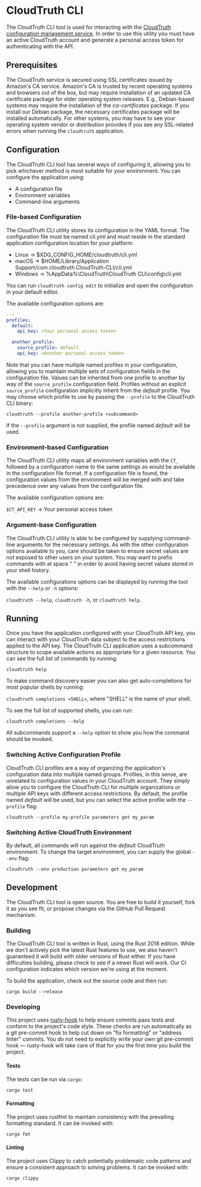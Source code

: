 CloudTruth CLI
==============

The CloudTruth CLI tool is used for interacting with the [CloudTruth configuration management service](https://cloudtruth.com).
In order to use this utility you must have an active CloudTruth account and generate a personal access token for authenticating with the API.

Prerequisites
-------------

The CloudTruth service is secured using SSL certificates issued by Amazon's CA service.
Amazon's CA is trusted by recent operating systems and browsers out of the box, but may require installation of an updated CA certificate package for older operating system releases.
E.g., Debian-based systems may require the installation of the _ca-certificates_ package.
If you install our Debian package, the necessary certificates package will be installed automatically.
For other systems, you may have to see your operating system vendor or distribution provides if you see any SSL-related errors when running the `cloudtruth` application.

Configuration
-------------

The CloudTruth CLI tool has several ways of configuring it, allowing you to pick whichever method is most suitable for your environment.
You can configure the application using:

* A configuration file
* Environment variables
* Command-line arguments


### File-based Configuration

The CloudTruth CLI utility stores its configuration in the YAML format.
The configuration file must be named _cli.yml_ and must reside in the standard application configuration location for your platform:

* Linux -> $XDG_CONFIG_HOME/cloudtruth/cli.yml
* macOS -> $HOME/Library/Application Support/com.cloudtruth.CloudTruth-CLI/cli.yml
* Windows -> %AppData%\CloudTruth\CloudTruth CLI\config\cli.yml

You can run `cloudtruth config edit` to initialize and open the configuration in your default editor.

The available configuration options are:

```yaml
--- 
profiles:
  default:
    api_key: <Your personal access token>

  another_profile:
    source_profile: default
    api_key: <Another personal access token>
```

Note that you can have multiple named profiles in your configuration, allowing you to maintain multiple sets of configuration fields in the configuration file.
Values can be inherited from one profile to another by way of the `source_profile` configuration field.
Profiles without an explicit `source_profile` configuration implicitly inherit from the _default_ profile.
You may choose which profile to use by passing the `--profile` to the CloudTruth CLI binary:

`cloudtruth --profile another-profile <subcommand>`

If the `--profile` argument is not supplied, the profile named _default_ will be used.

### Environment-based Configuration

The CloudTruth CLI utility maps all environment variables with the `CT_` followed by a configuration name to the same settings as would be available in the configuration file format.
If a configuration file is found, the configuration values from the environment will be merged with and take precedence over any values from the configuration file.

The available configuration options are:

`$CT_API_KEY` -> Your personal access token


### Argument-base Configuration

The CloudTruth CLI utility is able to be configured by supplying command-line arguments for the necessary settings.
As with the other configuration options available to you, care should be taken to ensure secret values are not exposed to other users on your system.
You may want to prefix commands with at space " " in order to avoid having secret values stored in your shell history.

The available configurations options can be displayed by running the tool with the `--help` or `-h` options:

`cloudtruth --help`, `cloudtruth -h`, or `cloudtruth help`.


Running
-------

Once you have the application configured with your CloudTruth API key, you can interact with your CloudTruth data subject to the access restrictions applied to the API key.
The CloudTruth CLI application uses a subcommand structure to scope available actions as appropriate for a given resource. You can see the full list of commands by running:

`cloudtruth help`

To make command discovery easier you can also get auto-completions for most popular shells by running:

`cloudtruth completions <SHELL>`, where "SHELL" is the name of your shell.

To see the full list of supported shells, you can run:

`cloudtruth completions --help`

All subcommands support a `--help` option to show you how the command should be invoked.

### Switching Active Configuration Profile

CloudTruth CLI profiles are a way of organizing the application's configuration data into multiple named groups.
Profiles, in this sense, are unrelated to configuration values in your CloudTruth account.
They simply allow you to configure the CloudTruth CLI for multiple organizations or multiple API keys with different access restrictions.
By default, the profile named _default_ will be used, but you can select the active profile with the `--profile` flag:

`cloudtruth --profile my-profile parameters get my_param`

### Switching Active CloudTruth Environment

By default, all commands will run against the _default_ CloudTruth environment.
To change the target environment, you can supply the global `--env` flag:

`cloudtruth --env production parameters get my_param`


Development
-----------

The CloudTruth CLI tool is open source.
You are free to build it yourself, fork it as you see fit, or propose changes via the GitHub Pull Request mechanism.

### Building

The CloudTruth CLI tool is written in Rust, using the Rust 2018 edition.
While we don't actively pick the latest Rust features to use, we also haven't guaranteed it will build with older versions of Rust either.
If you have difficulties building, please check to see if a newer Rust will work.
Our CI configuration indicates which version we're using at the moment.

To build the application, check out the source code and then run:

`cargo build --release`

### Developing

This project uses [rusty-hook](https://github.com/swellaby/rusty-hook) to help ensure commits pass tests and conform to the project's code style.
These checks are run automatically as a git pre-commit hook to help cut down on "fix formatting" or "address linter" commits.
You do not need to explicitly write your own git pre-commit hook &mdash; rusty-hook will take care of that for you the first time you build the project.

#### Tests

The tests can be run via `cargo`:

`cargo test`

#### Formatting

The project uses rustfmt to maintain consistency with the prevailing formatting standard.
It can be invoked with:

`cargo fmt`

#### Linting

The project uses Clippy to catch potentially problematic code patterns and ensure a consistent approach to solving problems.
It can be invoked with:

`cargo clippy`
